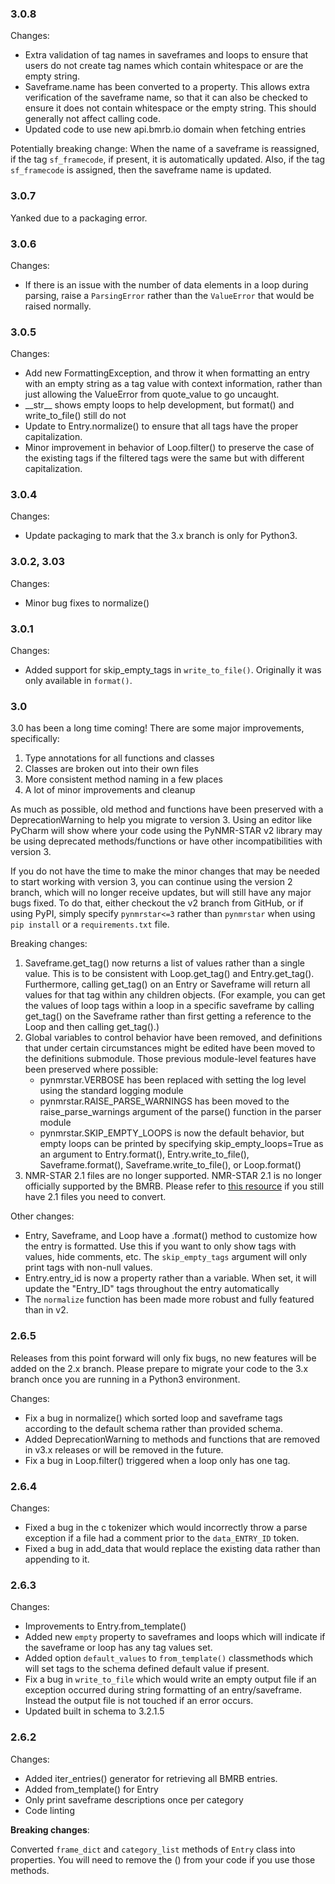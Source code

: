 ### 3.0.8

Changes:

* Extra validation of tag names in saveframes and loops to ensure that users do not
create tag names which contain whitespace or are the empty string.
* Saveframe.name has been converted to a property. This allows extra verification of the
saveframe name, so that it can also be checked to ensure it does not contain whitespace or
the empty string. This should generally not affect calling code.
* Updated code to use new api.bmrb.io domain when fetching entries

Potentially breaking change: When the name of a saveframe is reassigned, if the tag
`sf_framecode`, if present, it is automatically updated. Also, if the tag `sf_framecode`
is assigned, then the saveframe name is updated.

### 3.0.7

Yanked due to a packaging error.

### 3.0.6

Changes:

* If there is an issue with the number of data elements in a loop during
parsing, raise a `ParsingError` rather than the `ValueError` that would be raised
normally.

### 3.0.5

Changes:
* Add new FormattingException, and throw it when formatting an entry with an empty string
 as a tag value with context information, rather than just allowing the ValueError from
  quote_value to go uncaught.
* \_\_str__ shows empty loops to help development, but  format() and write_to_file() still do not
* Update to Entry.normalize() to ensure that all tags have the proper capitalization.
* Minor improvement in behavior of Loop.filter() to preserve the case of the
existing tags if the filtered tags were the same but with different capitalization.

### 3.0.4

Changes:
* Update packaging to mark that the 3.x branch is only for Python3.

### 3.0.2, 3.03

Changes:
* Minor bug fixes to normalize()

### 3.0.1

Changes:
* Added support for skip_empty_tags in `write_to_file()`. Originally it was only available
in `format()`.

### 3.0

3.0 has been a long time coming! There are some major improvements, specifically:

1. Type annotations for all functions and classes
2. Classes are broken out into their own files
3. More consistent method naming in a few places
4. A lot of minor improvements and cleanup

As much as possible, old method and functions have been preserved with a DeprecationWarning to help
you migrate to version 3. Using an editor like PyCharm will show where your code using the PyNMR-STAR
v2 library may be using deprecated methods/functions or have other incompatibilities with version 3.

If you do not have the time to make the minor changes that may be needed to start working with version 3, you
can continue using the version 2 branch, which will no longer receive updates, but will still 
have any major bugs fixed. To do that, either checkout the v2 branch from GitHub, or if using PyPI,
simply specify `pynmrstar<=3` rather than `pynmrstar` when using `pip install` or a `requirements.txt`
file.

Breaking changes:

1. Saveframe.get_tag() now returns a list of values rather than a single value. This
is to be consistent with Loop.get_tag() and Entry.get_tag(). Furthermore, calling get_tag() on an Entry
or Saveframe will return all values for that tag within any children objects. (For example, you can get the
values of loop tags within a loop in a specific saveframe by calling get_tag() on the Saveframe rather than
first getting a reference to the Loop and then calling get_tag().)
2. Global variables to control behavior have been removed, and definitions that under certain circumstances
might be edited have been moved to the definitions submodule. Those previous module-level features have been
preserved where possible:
   * pynmrstar.VERBOSE has been replaced with setting the log level using the standard logging module
   * pynmrstar.RAISE_PARSE_WARNINGS has been moved to the raise_parse_warnings argument of the parse() function
   in the parser module
   * pynmrstar.SKIP_EMPTY_LOOPS is now the default behavior, but empty loops can be printed by specifying 
   skip_empty_loops=True as an argument to Entry.format(), Entry.write_to_file(), Saveframe.format(),
   Saveframe.write_to_file(), or Loop.format()
3. NMR-STAR 2.1 files are no longer supported. NMR-STAR 2.1 is no longer officially supported by the BMRB. Please
refer to [this resource](https://bmrb.io/bmrb/news/20200407.shtml) if you still have 2.1 files you 
need to convert.

Other changes:
* Entry, Saveframe, and Loop have a .format() method to customize how the entry is formatted. Use this if you
want to only show tags with values, hide comments, etc. The `skip_empty_tags` argument will only print
tags with non-null values.
* Entry.entry_id is now a property rather than a variable. When set, it will update the "Entry_ID" tags
throughout the entry automatically
* The `normalize` function has been made more robust and fully featured than in v2.

### 2.6.5

Releases from this point forward will only fix bugs, no new features will be added
on the 2.x branch. Please prepare to migrate your code to the 3.x branch once you
are running in a Python3 environment.

Changes:

* Fix a bug in normalize() which sorted loop and saveframe tags according to the default schema
rather than provided schema.
* Added DeprecationWarning to methods and functions that are removed in v3.x releases or will
be removed in the future.
* Fix a bug in Loop.filter() triggered when a loop only has one tag.

### 2.6.4

Changes:

* Fixed a bug in the c tokenizer which would incorrectly throw a parse exception if a file had
a comment prior to the `data_ENTRY_ID` token.
* Fixed a bug in add_data that would replace the existing data rather than appending to it.

### 2.6.3

Changes:

* Improvements to Entry.from_template()
* Added new `empty` property to saveframes and loops which will indicate if the saveframe or loop
has any tag values set.
* Added option `default_values` to `from_template()` classmethods which will set tags to the
schema defined default value if present. 
* Fix a bug in `write_to_file` which would write an empty output file if an exception occurred
during string formatting of an entry/saveframe. Instead the output file is not touched if an error
occurs.
* Updated built in schema to 3.2.1.5


### 2.6.2

Changes:

* Added iter_entries() generator for retrieving all BMRB entries.
* Added from_template() for Entry
* Only print saveframe descriptions once per category
* Code linting

<b>Breaking changes</b>:

Converted `frame_dict` and `category_list` methods of `Entry` class into properties. You will
need to remove the () from your code if you use those methods.